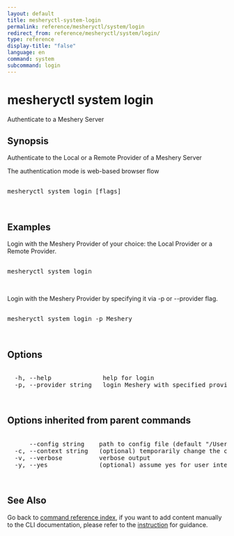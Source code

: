 ```yaml
---
layout: default
title: mesheryctl-system-login
permalink: reference/mesheryctl/system/login
redirect_from: reference/mesheryctl/system/login/
type: reference
display-title: "false"
language: en
command: system
subcommand: login
---
```


# mesheryctl system login

Authenticate to a Meshery Server

## Synopsis


Authenticate to the Local or a Remote Provider of a Meshery Server

The authentication mode is web-based browser flow
<pre class='codeblock-pre'>
<div class='codeblock'>
mesheryctl system login [flags]

</div>
</pre> 

## Examples

Login with the Meshery Provider of your choice: the Local Provider or a Remote Provider.
<pre class='codeblock-pre'>
<div class='codeblock'>
mesheryctl system login

</div>
</pre> 

Login with the Meshery Provider by specifying it via -p or --provider flag.
<pre class='codeblock-pre'>
<div class='codeblock'>
mesheryctl system login -p Meshery

</div>
</pre> 

## Options

<pre class='codeblock-pre'>
<div class='codeblock'>
  -h, --help              help for login
  -p, --provider string   login Meshery with specified provider

</div>
</pre>

## Options inherited from parent commands

<pre class='codeblock-pre'>
<div class='codeblock'>
      --config string    path to config file (default "/Users/lee/.meshery/config.yaml")
  -c, --context string   (optional) temporarily change the current context.
  -v, --verbose          verbose output
  -y, --yes              (optional) assume yes for user interactive prompts.

</div>
</pre>

## See Also

Go back to [command reference index](/reference/mesheryctl/), if you want to add content manually to the CLI documentation, please refer to the [instruction](/project/contributing/contributing-cli#preserving-manually-added-documentation) for guidance.
